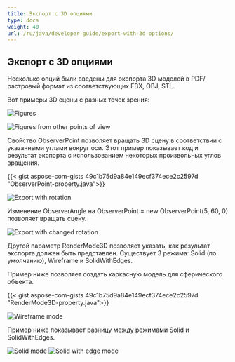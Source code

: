 ```yaml
---
title: Экспорт с 3D опциями
type: docs
weight: 40
url: /ru/java/developer-guide/export-with-3d-options/
---
```


## **Экспорт с 3D опциями**

Несколько опций были введены для экспорта 3D моделей в PDF/растровый формат из соответствующих FBX, OBJ, STL.

Вот примеры 3D сцены с разных точек зрения:

![Figures](/cad/_assets/guide/3d/fig1.png)

![Figures from other points of view](/cad/_assets/guide/3d/fig2.png)

Свойство ObserverPoint позволяет вращать 3D сцену в соответствии с указанными углами вокруг оси. Этот пример показывает код и результат экспорта с использованием некоторых произвольных углов вращения.

{{< gist aspose-com-gists 49c1b75d9a84e149ecf374ece2c2597d "ObserverPoint-property.java">}}

![Export with rotation](/cad/_assets/guide/3d/fig3.png)

Изменение ObserverAngle на ObserverPoint = new ObserverPoint(5, 60, 0) позволяет вращать сцену.

![Export with changed rotation](/cad/_assets/guide/3d/fig4.png)

Другой параметр RenderMode3D позволяет указать, как результат экспорта должен быть представлен. Существует 3 режима: Solid (по умолчанию), Wireframe и SolidWithEdges.

Пример ниже позволяет создать каркасную модель для сферического объекта.

{{< gist aspose-com-gists 49c1b75d9a84e149ecf374ece2c2597d "RenderMode3D-property.java">}}

![Wireframe mode](/cad/_assets/guide/3d/fig5.png)

Пример ниже показывает разницу между режимами Solid и SolidWithEdges.

![Solid mode](/cad/_assets/guide/3d/fig6.png)
![Solid with edge mode](/cad/_assets/guide/3d/fig7.png)
